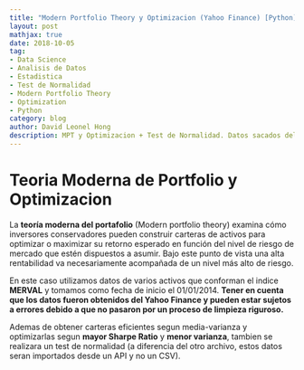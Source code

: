 ```yaml
---
title: "Modern Portfolio Theory y Optimizacion (Yahoo Finance) [Python]"
layout: post
mathjax: true
date: 2018-10-05
tag:
- Data Science
- Analisis de Datos
- Estadistica
- Test de Normalidad
- Modern Portfolio Theory
- Optimization
- Python
category: blog
author: David Leonel Hong
description: MPT y Optimizacion + Test de Normalidad. Datos sacados del Yahoo Finance.
---
```

# Teoria Moderna de Portfolio y Optimizacion
La **teoría moderna del portafolio** (Modern portfolio theory) examina cómo inversores conservadores pueden construir carteras de activos para optimizar o maximizar su retorno esperado en función del nivel de riesgo de mercado que estén dispuestos a asumir. Bajo este punto de vista una alta rentabilidad va necesariamente acompañada de un nivel más alto de riesgo.

En este caso utilizamos datos de varios activos que conforman el indice **MERVAL** y tomamos como fecha de inicio el 01/01/2014. **Tener en cuenta que los datos fueron obtenidos del Yahoo Finance y pueden estar sujetos a errores debido a que no pasaron por un proceso de limpieza riguroso.**

Ademas de obtener carteras eficientes segun media-varianza y optimizarlas segun **mayor Sharpe Ratio** y **menor varianza**, tambien se realizara un test de normalidad (a diferencia del otro archivo, estos datos seran importados desde un API y no un CSV).
